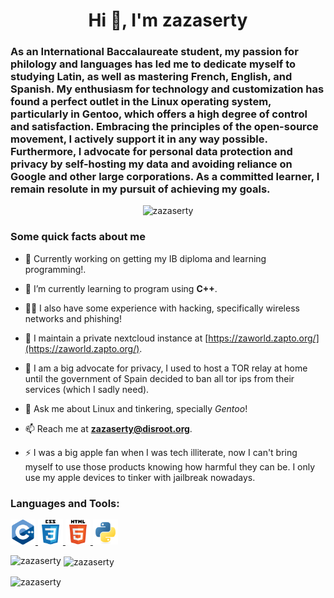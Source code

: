 <h1 align="center">Hi 👋, I'm zazaserty</h1>
<h3 align="left">As an International Baccalaureate student, my passion for philology and languages has led me to dedicate myself to studying Latin, as well as mastering French, English, and Spanish. My enthusiasm for technology and customization has found a perfect outlet in the Linux operating system, particularly in Gentoo, which offers a high degree of control and satisfaction. Embracing the principles of the open-source movement, I actively support it in any way possible. Furthermore, I advocate for personal data protection and privacy by self-hosting my data and avoiding reliance on Google and other large corporations. As a committed learner, I remain resolute in my pursuit of achieving my goals.</h3>

<p align="center"> <img src="https://komarev.com/ghpvc/?username=zazaserty&label=Profile%20views&color=0e75b6&style=flat" alt="zazaserty" /> </p>

### Some quick facts about me

- 🔭 Currently working on getting my IB diploma and learning programming!.

- 🌱 I’m currently learning to program using **C++**.

- 👨‍💻 I also have some experience with hacking, specifically wireless networks and phishing!

- 📝 I maintain a private nextcloud instance at [https://zaworld.zapto.org/](https://zaworld.zapto.org/).

- 🤝 I am a big advocate for privacy, I used to host a TOR relay at home until the government of Spain decided to ban all tor ips from their services (which I sadly need).

- 💬 Ask me about Linux and tinkering, specially *Gentoo*!

- 📫 Reach me at **zazaserty@disroot.org**.

- ⚡ I was a big apple fan when I was tech illiterate, now I can't bring myself to use those products knowing how harmful they can be. I only use my apple devices to tinker with jailbreak nowadays.

<h3 align="left">Languages and Tools:</h3>
<p align="left"> <a href="https://www.w3schools.com/cpp/" target="_blank" rel="noreferrer"> <img src="https://raw.githubusercontent.com/devicons/devicon/master/icons/cplusplus/cplusplus-original.svg" alt="cplusplus" width="40" height="40"/> </a> <a href="https://www.w3schools.com/css/" target="_blank" rel="noreferrer"> <img src="https://raw.githubusercontent.com/devicons/devicon/master/icons/css3/css3-original-wordmark.svg" alt="css3" width="40" height="40"/> </a> <a href="https://www.w3.org/html/" target="_blank" rel="noreferrer"> <img src="https://raw.githubusercontent.com/devicons/devicon/master/icons/html5/html5-original-wordmark.svg" alt="html5" width="40" height="40"/> </a> <a href="https://www.python.org" target="_blank" rel="noreferrer"> <img src="https://raw.githubusercontent.com/devicons/devicon/master/icons/python/python-original.svg" alt="python" width="40" height="40"/> </a> </p>

<p><img align="left" src="https://github-readme-stats.vercel.app/api/top-langs?username=zazaserty&show_icons=true&locale=en&layout=compact" alt="zazaserty" /></p>

<p>&nbsp;<img align="center" src="https://github-readme-stats.vercel.app/api?username=zazaserty&show_icons=true&locale=en" alt="zazaserty" /></p>

<p><img align="center" src="https://github-readme-streak-stats.herokuapp.com/?user=zazaserty&" alt="zazaserty" /></p>

